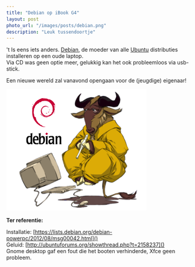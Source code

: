 ```yaml
---
title: "Debian op iBook G4"
layout: post
photo_url: "/images/posts/debian.png"
description: "Leuk tussendoortje"
---
```


't Is eens iets anders. [Debian](https://www.debian.org/), de moeder van alle [Ubuntu](http://www.ubuntu.com/) distributies installeren op een oude laptop.   
Via CD was geen optie meer, gelukkig kan het ook probleemloos via usb-stick.

Een nieuwe wereld zal vanavond opengaan voor de (jeugdige) eigenaar!

![](/images/posts/debian.png)


**Ter referentie:** 

Installatie: [https://lists.debian.org/debian-powerpc/2012/08/msg00042.html]()   
Geluid: [http://ubuntuforums.org/showthread.php?t=2158237]()   
Gnome desktop gaf een fout die het booten verhinderde, Xfce geen probleem.